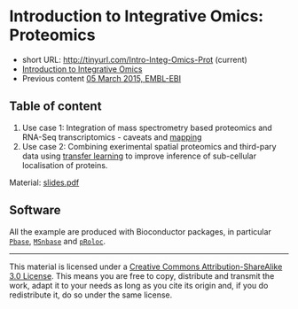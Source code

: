 # Introduction to Integrative Omics: Proteomics


- short URL: http://tinyurl.com/Intro-Integ-Omics-Prot (current)
- [Introduction to Integrative Omics](http://www.ebi.ac.uk/training/course/introduction-integrative-omics)
- Previous content [05 March 2015, EMBL-EBI](https://github.com/ComputationalProteomicsUnit/Intro-Integ-Omics-Prot/tree/2015-03-05-EBI)


## Table of content

1. Use case 1: Integration of mass spectrometry based proteomics and
   RNA-Seq transcriptomics - caveats and [mapping](./mapping.md)
2. Use case 2: Combining exerimental spatial proteomics and third-pary
   data using [transfer learning](./transfer-learning.md) to improve
   inference of sub-cellular localisation of proteins.

Material: [slides.pdf](https://github.com/ComputationalProteomicsUnit/Intro-Integ-Omics-Prot/raw/master/slides.pdf)

## Software

All the example are produced with Bioconductor packages, in particular
[`Pbase`](http://bioconductor.org/packages/devel/bioc/html/Pbase.html),
[`MSnbase`](http://bioconductor.org/packages/devel/bioc/html/MSnbase.html)
and
[`pRoloc`](http://bioconductor.org/packages/devel/bioc/html/pRoloc.html).

---

This material is licensed under a
[Creative Commons Attribution-ShareAlike 3.0 License](http://creativecommons.org/licenses/by-sa/3.0/).
This means you are free to copy, distribute and transmit the work,
adapt it to your needs as long as you cite its origin and, if you do
redistribute it, do so under the same license.

